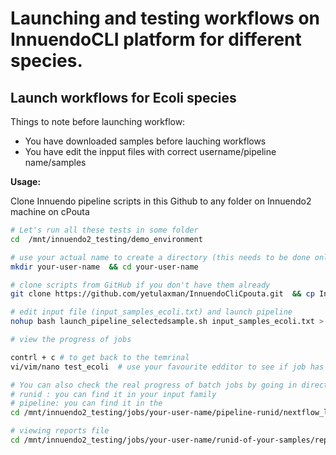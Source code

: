 
# Launching and testing workflows on InnuendoCLI platform for different species.

## Launch workflows for Ecoli species

Things to note before launching workflow:

- You have downloaded samples before lauching workflows
- You have edit the inpput files with correct username/pipeline name/samples


**Usage:**

Clone Innuendo pipeline scripts in this Github to any folder on Innuendo2 machine on cPouta  

```bash
# Let's run all these tests in some folder 
cd  /mnt/innuendo2_testing/demo_environment 

# use your actual name to create a directory (this needs to be done only once)
mkdir your-user-name  && cd your-user-name 

# clone scripts from GitHub if you don't have them already
git clone https://github.com/yetulaxman/InnuendoCliCpouta.git  && cp InnuendoCliCpouta/* .

# edit input file (input_samples_ecoli.txt) and launch pipeline
nohup bash launch_pipeline_selectedsample.sh input_samples_ecoli.txt > test_ecoli &

# view the progress of jobs

contrl + c # to get back to the temrinal
vi/vim/nano test_ecoli  # use your favourite edditor to see if job has started

# You can also check the real progress of batch jobs by going in directory where job is running
# runid : you can find it in your input family
# pipeline: you can find it in the 
cd /mnt/innuendo2_testing/jobs/your-user-name/pipeline-runid/nextflow_log.txt 

# viewing reports file 
cd /mnt/innuendo2_testing/jobs/your-user-name/runid-of-your-samples/reports



